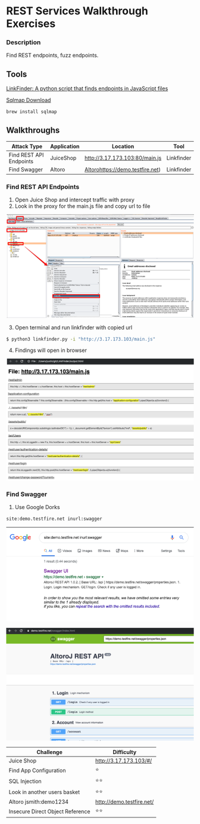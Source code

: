 

# REST Services Walkthrough Exercises

### Description
Find REST endpoints, fuzz endpoints. 

## Tools

[LinkFinder: A python script that finds endpoints in JavaScript files](https://github.com/GerbenJavado/LinkFinder)

[Sqlmap Download](https://github.com/sqlmapproject/sqlmap/zipball/master)

```
brew install sqlmap
```

## Walkthroughs

| Attack Type | Application | Location | Tool |
| ---- | ---- | ---- | ---- |
| Find REST API Endpoints | JuiceShop | http://3.17.173.103:80/main.js |  Linkfinder |
|Find Swagger| Altoro | [Altoro]()https://demo.testfire.net)| Linkfinder |

### Find REST API Endpoints

1. Open Juice Shop and intercept traffic with proxy
2. Look in the proxy for the main.js file and copy url to file

![find-js-file.png](https://github.com/redpointsec/web-services-training/blob/master/images/rest/find-js-file.png?raw=true)

3. Open terminal and run linkfinder with copied url
```sh
$ python3 linkfinder.py -i "http://3.17.173.103/main.js"
```
4. Findings will open in browser

![LinkFinder-output.png](https://github.com/redpointsec/web-services-training/blob/master/images/rest/LinkFinder-output.png?raw=true)


### Find Swagger
1. Use Google Dorks
```sh 
site:demo.testfire.net inurl:swagger
```
![google-swagger.png](https://github.com/redpointsec/web-services-training/blob/master/images/rest/google-swagger.png?raw=true)

![altoro-swagger.png](https://github.com/redpointsec/web-services-training/blob/master/images/rest/altoro-swagger.png?raw=true)


| Challenge | Difficulty |
| ----- | ----- |
| Juice Shop |http://3.17.173.103/#/|
| Find  App Configuration | :star: |
| SQL Injection | :star::star: | 
| Look in another users basket | :star::star: | 
| Altoro jsmith:demo1234 | http://demo.testfire.net/|
| Insecure Direct Object Reference | :star::star: |





